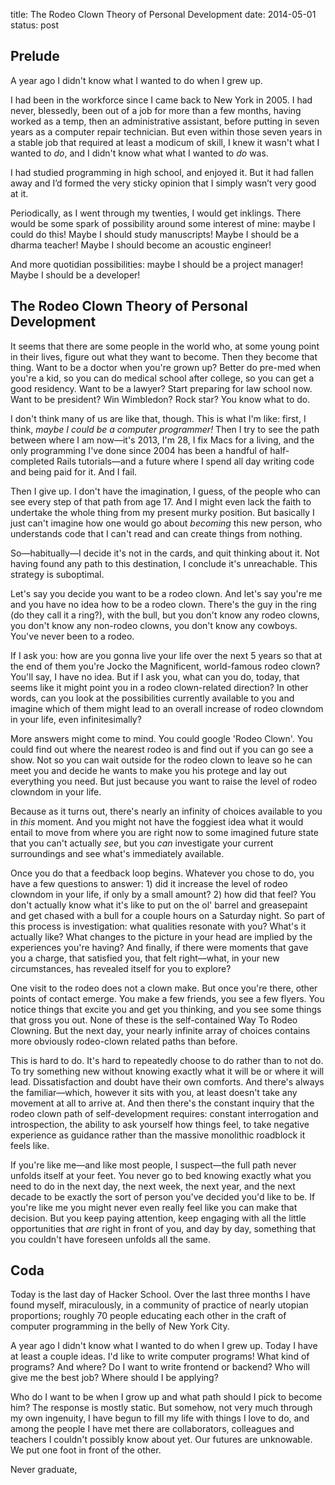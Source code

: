 title: The Rodeo Clown Theory of Personal Development
date: 2014-05-01
status: post

## Prelude

A year ago I didn't know what I wanted to do when I grew up. 

I had been in the workforce since I came back to New York in 2005. I had never, blessedly, been out of a job for more than a few months, having worked as a temp, then an administrative assistant, before putting in seven years as a computer repair technician. But even within those seven years in a stable job that required at least a modicum of skill, I knew it wasn't what I wanted to *do*, and I didn't know what what I wanted to *do* was.

I had studied programming in high school, and enjoyed it. But it had fallen away and I’d formed the very sticky opinion that I simply wasn’t very good at it.

Periodically, as I went through my twenties, I would get inklings. There would be some spark of possibility around some interest of mine: maybe I could do this! Maybe I should study manuscripts! Maybe I should be a dharma teacher! Maybe I should become an acoustic engineer!

And more quotidian possibilities: maybe I should be a project manager! Maybe I should be a developer!

## The Rodeo Clown Theory of Personal Development

It seems that there are some people in the world who, at some young point in their lives, figure out what they want to become. Then they become that thing. Want to be a doctor when you're grown up? Better do pre-med when you're a kid, so you can do medical school after college, so you can get a good residency. Want to be a lawyer? Start preparing for law school now. Want to be president? Win Wimbledon? Rock star? You know what to do.

I don't think many of us are like that, though. This is what I'm like: first, I think, *maybe I could be a computer programmer!* Then I try to see the path between where I am now—it's 2013, I'm 28, I fix Macs for a living, and the only programming I've done since 2004 has been a handful of half-completed Rails tutorials—and a future where I spend all day writing code and being paid for it. And I fail. 

Then I give up. I don't have the imagination, I guess, of the people who can see every step of that path from age 17. And I might even lack the faith to undertake the whole thing from my present murky position. But basically I just can't imagine how one would go about *becoming* this new person, who understands code that I can't read and can create things from nothing. 

So—habitually—I decide it's not in the cards, and quit thinking about it. Not having found any path to this destination, I conclude it's unreachable. This strategy is suboptimal. 

Let's say you decide you want to be a rodeo clown. And let's say you're me and you have no idea how to be a rodeo clown. There's the guy in the ring (do they call it a ring?), with the bull, but you don't know any rodeo clowns, you don't know any non-rodeo clowns, you don't know any cowboys. You've never been to a rodeo. 

If I ask you: how are you gonna live your life over the next 5 years so that at the end of them you're Jocko the Magnificent, world-famous rodeo clown? You'll say, I have no idea. But if I ask you, what can you do, today, that seems like it might point you in a rodeo clown-related direction? In other words, can you look at the possibilities currently available to you and imagine which of them might lead to an overall increase of rodeo clowndom in your life, even infinitesimally? 

More answers might come to mind. You could google 'Rodeo Clown'. You could find out where the nearest rodeo is and find out if you can go see a show. Not so you can wait outside for the rodeo clown to leave so he can meet you and decide he wants to make you his protege and lay out everything you need. But just because you want to raise the level of rodeo clowndom in your life.

Because as it turns out, there's nearly an infinity of choices available to you in *this* moment. And you might not have the foggiest idea what it would entail to move from where you are right now to some imagined future state that you can't actually *see*, but you *can* investigate your current surroundings and see what's immediately available.

Once you do that a feedback loop begins. Whatever you chose to do, you have a few questions to answer: 1) did it increase the level of rodeo clowndom in your life, if only by a small amount? 2) how did that feel? You don't actually know what it's like to put on the ol' barrel and greasepaint and get chased with a bull for a couple hours on a Saturday night. So part of this process is investigation: what qualities resonate with you? What's it actually like? What changes to the picture in your head are implied by the experiences you're having? And finally, if there were moments that gave you a charge, that satisfied you, that felt right—what, in your new circumstances, has revealed itself for you to explore?

One visit to the rodeo does not a clown make. But once you're there, other points of contact emerge. You make a few friends, you see a few flyers. You notice things that excite you and get you thinking, and you see some things that gross you out. None of these is the self-contained Way To Rodeo Clowning. But the next day, your nearly infinite array of choices contains more obviously rodeo-clown related paths than before. 

This is hard to do. It's hard to repeatedly choose to do rather than to not do. To try something new without knowing exactly what it will be or where it will lead. Dissatisfaction and doubt have their own comforts. And there's always the familiar—which, however it sits with you, at least doesn't take any movement at all to arrive at. And then there's the constant inquiry that the rodeo clown path of self-development requires: constant interrogation and introspection, the ability to ask yourself how things feel, to take negative experience as guidance rather than the massive monolithic roadblock it feels like. 

If you're like me—and like most people, I suspect—the full path never unfolds itself at your feet. You never go to bed knowing exactly what you need to do in the next day, the next week, the next year, and the next decade to be exactly the sort of person you've decided you'd like to be. If you're like me you might never even really feel like you can make that decision. But you keep paying attention, keep engaging with all the little opportunities that *are* right in front of you, and day by day, something that you couldn't have foreseen unfolds all the same.

## Coda

Today is the last day of Hacker School. Over the last three months I have found myself, miraculously, in a community of practice of nearly utopian proportions; roughly 70 people educating each other in the craft of computer programming in the belly of New York City.

A year ago I didn't know what I wanted to do when I grew up. Today I have at least a couple ideas. I'd like to write computer programs! What kind of programs? And where? Do I want to write frontend or backend? Who will give me the best job? Where should I be applying?

Who do I want to be when I grow up and what path should I pick to become him? The response is mostly static. But somehow, not very much through my own ingenuity, I have begun to fill my life with things I love to do, and among the people I have met there are collaborators, colleagues and teachers I couldn't possibly know about yet. Our futures are unknowable. We put one foot in front of the other.

Never graduate,
